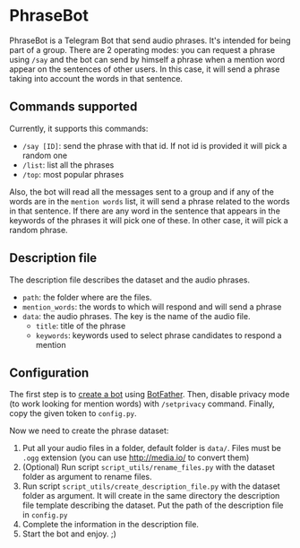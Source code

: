 PhraseBot
=========

PhraseBot is a Telegram Bot that send audio phrases. It's intended for being part of a group.
There are 2 operating modes: you can request a phrase using `/say` and the bot can send by himself a phrase when a mention
word appear on the sentences of other users. In this case, it will send a phrase taking into account the words in that sentence.

Commands supported
------------------
Currently, it supports this commands:
- `/say [ID]`: send the phrase with that id. If not id is provided it will pick a random one
- `/list`: list all the phrases
- `/top`: most popular phrases

Also, the bot will read all the messages sent to a group and if any of the words are in the `mention words`
 list, it will send a phrase related to the words in that sentence. If there are any word in the sentence that appears
 in the keywords of the phrases it will pick one of these. In other case, it will pick a random phrase.

Description file
----------------
The description file describes the dataset and the audio phrases.
- `path`: the folder where are the files.
- `mention_words`: the words to which will respond and will send a phrase
- `data`: the audio phrases. The key is the name of the audio file.
    - `title`: title of the phrase
    - `keywords`: keywords used to select phrase candidates to respond a mention

Configuration
-------------
The first step is to [create a bot](https://core.telegram.org/bots#botfather) using [BotFather](https://telegram.me/botfather).
Then, disable privacy mode (to work looking for mention words) with `/setprivacy` command.
Finally, copy the given token to `config.py`.

Now we need to create the phrase dataset:
 1. Put all your audio files in a folder, default folder is `data/`.
Files must be `.ogg` extension (you can use <http://media.io/> to convert them)
 2. (Optional) Run script `script_utils/rename_files.py` with the dataset folder as argument to rename files.
 3. Run script `script_utils/create_description_file.py` with the dataset folder as argument. It will create in the same
directory the description file template describing the dataset. Put the path of the description file in `config.py`
 4. Complete the information in the description file.
 5. Start the bot and enjoy. ;)




